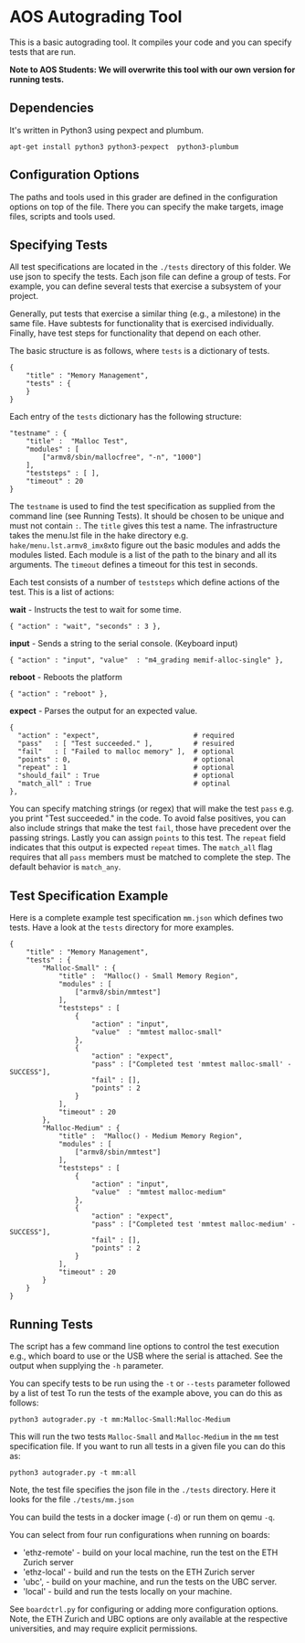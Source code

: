 # AOS Autograding Tool

This is a basic autograding tool. It compiles your code and you can specify tests that are run.

**Note to AOS Students: We will overwrite this tool with our own version for running tests.**


## Dependencies

It's written in Python3 using pexpect and plumbum.

```
apt-get install python3 python3-pexpect  python3-plumbum
```

## Configuration Options


The paths and tools used in this grader are defined in the configuration options on top of the
file. There you can specify the make targets, image files, scripts and tools used.


## Specifying Tests

All test specifications are located in the `./tests` directory of this folder. We use json to
specify the tests. Each json file can define a group of tests. For example, you can define
several tests that exercise a subsystem of your project.

Generally, put tests that exercise a similar thing (e.g., a milestone) in the same file.
Have subtests for functionality that is exercised individually. Finally, have test steps
for functionality that depend on each other.

The basic structure is as follows, where `tests` is a dictionary of tests.

```
{
    "title" : "Memory Management",
    "tests" : {
    }
}
```

Each entry of the `tests` dictionary has the following structure:

```
"testname" : {
    "title" :  "Malloc Test",
    "modules" : [
        ["armv8/sbin/mallocfree", "-n", "1000"]
    ],
    "teststeps" : [ ],
    "timeout" : 20
}
```

The `testname` is used to find the test specification as supplied from the command line
(see Running Tests). It should be chosen to be unique and must not contain `:`. The `title` gives
this test a name. The infrastructure takes the menu.lst file in the hake directory
e.g. `hake/menu.lst.armv8_imx8x`to figure out the basic modules and adds the modules listed.
Each module is a list of the path to the binary and all its arguments. The `timeout` defines a
timeout for this test in seconds.

Each test consists of a number of `teststeps` which define actions of the test. This is a list
of actions:

**wait** - Instructs the test to wait for some time.
```
{ "action" : "wait", "seconds" : 3 },
```

**input** - Sends a string to the serial console. (Keyboard input)
```
{ "action" : "input", "value"  : "m4_grading memif-alloc-single" },
```

**reboot** - Reboots the platform
```
{ "action" : "reboot" },
```

**expect** - Parses the output for an expected value.
```
{
  "action" : "expect",                       # required
  "pass"   : [ "Test succeeded." ],          # resuired
  "fail"   : [ "Failed to malloc memory" ],  # optional
  "points" : 0,                              # optional
  "repeat" : 1                               # optional
  "should_fail" : True                       # optional
  "match_all" : True                         # optinal
},
```
You can specify matching strings (or regex) that will make the test `pass` e.g. you print "Test succeeded."
in the code. To avoid false positives, you can also include strings that make the test `fail`, those
have precedent over the passing strings. Lastly you can assign `points` to this test. The `repeat`
field indicates that this output is expected `repeat` times. The `match_all` flag requires that
all `pass` members must be matched to complete the step. The default behavior is `match_any`.


## Test Specification Example

Here is a complete example test specification `mm.json` which defines two tests. Have a look
at the `tests` directory for more examples.

```
{
    "title" : "Memory Management",
    "tests" : {
        "Malloc-Small" : {
            "title" :  "Malloc() - Small Memory Region",
            "modules" : [
                ["armv8/sbin/mmtest"]
            ],
            "teststeps" : [
                {
                    "action" : "input",
                    "value"  : "mmtest malloc-small"
                },
                {
                    "action" : "expect",
                    "pass" : ["Completed test 'mmtest malloc-small' - SUCCESS"],
                    "fail" : [],
                    "points" : 2
                }
            ],
            "timeout" : 20
        },
        "Malloc-Medium" : {
            "title" :  "Malloc() - Medium Memory Region",
            "modules" : [
                ["armv8/sbin/mmtest"]
            ],
            "teststeps" : [
                {
                    "action" : "input",
                    "value"  : "mmtest malloc-medium"
                },
                {
                    "action" : "expect",
                    "pass" : ["Completed test 'mmtest malloc-medium' - SUCCESS"],
                    "fail" : [],
                    "points" : 2
                }
            ],
            "timeout" : 20
        }
    }
}
```


## Running Tests

The script has a few command line options to control the test execution e.g., which board to use
or the USB where the serial is attached. See the output when supplying the `-h` parameter.

You can specify tests to be run using the `-t` or `--tests` parameter followed by a list of test
To run the tests of the example above, you can do this as follows:

```
python3 autograder.py -t mm:Malloc-Small:Malloc-Medium
```

This will run the two tests `Malloc-Small` and `Malloc-Medium` in the `mm` test specification file.
If you want to run all tests in a given file you can do this as:

```
python3 autograder.py -t mm:all
```

Note, the test file specifies the json file in the `./tests` directory. Here it looks for the file
`./tests/mm.json`

You can build the tests in a docker image (`-d`) or run them on qemu `-q`.

You can select from four run configurations when running on boards:
 * 'ethz-remote'  -  build on your local machine, run the test on the ETH Zurich server
 * 'ethz-local'   -  build and run the tests on the ETH Zurich server
 * 'ubc',         -  build on your machine, and run the tests on the UBC server.
 * 'local'        -  build and run the tests locally on your machine.

See `boardctrl.py` for configuring or adding more configuration options. Note, the
ETH Zurich and UBC options are only available at the respective universities, and
may require explicit permissions.
